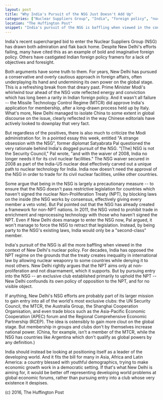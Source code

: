 ```yaml
---
layout: post
title: "Why India's Pursuit of the NSG Just Doesn't Add Up"
categories: ["Nuclear Suppliers Group", "India", "foreign policy", "nuclear proliferation"]
location: "The Huffington Post"
snippet: "India's pursuit of the NSG is baffling when viewed in the context of New Delhi's nuclear policy. For decades, India has opposed the NPT regime on the grounds that the treaty creates inequality in international law by allowing nuclear weaponry to some countries while denying it to most others. But by pursuing entry into the NSG - an exclusive club established primarily to uphold the NPT - New Delhi confounds its own policy for no visible object. (Published in The Huffington Post)"
---
```


India's recent supercharged bid to enter the Nuclear Suppliers Group (NSG) has drawn both admiration and flak back home. Despite New Delhi's efforts failing, many have cited this as an example of bold and imaginative foreign policy. Others have castigated Indian foreign policy framers for a lack of objectives and foresight.

Both arguments have some truth to them. For years, New Delhi has pursued a conservative and overly cautious approach in foreign affairs, often underplaying its hand and undermining its own power on the global stage. This is a refreshing break from that dreary past. Prime Minister Modi's whirlwind tour ahead of the NSG vote reflected energy and conviction which has long been a rarity in Indian foreign policy. And it wasn't all failure -- the Missile Technology Control Regime (MTCR) did approve India's application for membership, after a long-drawn process held up by Italy. What's more, New Delhi managed to isolate China to some extent in global discourse on the issue, clearly reflected in the way Chinese editorials have actively looked to downplay that very fact.

But regardless of the positives, there is also much to criticize the Modi administration for. In a pointed essay this week, entitled "A strange obsession with the NSG", former diplomat Satyabrata Pal questioned the very rationale behind India's dogged pursuit of the NSG. "[The] NSG is not the Security Council," Pal wrote, "and with the waiver of 2008, India no longer needs it for its civil nuclear facilities." The NSG waiver secured in 2008 as part of the India-US nuclear deal effectively carved out a unique path to nuclear technology for India. India now doesn't need the approval of the NSG in order to trade for its civil nuclear facilities, unlike other countries.

Some argue that being in the NSG is largely a precautionary measure -- to ensure that the NSG doesn't pass restrictive legislation for countries which haven't signed the nuclear Non-Proliferation Treaty (NPT), by blocking laws on the inside (the NSG works by consensus, effectively giving every member a veto vote). But Pal pointed out that the NSG has already created a framework for non-NPT nations. In 2011, the NSG voted to prohibit trade in enrichment and reprocessing technology with those who haven't signed the NPT. Even if New Delhi does manage to enter the NSG now, Pal argued, it won't manage to force the NSG to retract that legislation. Instead, by being party to the NSG's existing laws, India would only be a "second-class" member.

India's pursuit of the NSG is all the more baffling when viewed in the context of New Delhi's nuclear policy. For decades, India has opposed the NPT regime on the grounds that the treaty creates inequality in international law by allowing nuclear weaponry to some countries while denying it to most others. New Delhi rightly argues that the NPT aims only at non-proliferation and not disarmament, which it supports. But by pursuing entry into the NSG -- an exclusive club established primarily to uphold the NPT -- New Delhi confounds its own policy of opposition to the NPT, and for no visible object.

If anything, New Delhi's NSG efforts are probably part of its larger mission to gain entry into all of the world's most exclusive clubs: the UN Security Council, the MTCR, the Australia Group, the Shanghai Cooperation Organisation, and even trade blocs such as the Asia-Pacific Economic Cooperation (APEC) forum and the Regional Comprehensive Economic Partnership (RCEP). The idea is ostensibly to gain more clout on the global stage. But membership in groups and clubs don't by themselves increase national power. (China, for example, isn't a member of the MTCR, while the NSG has countries like Argentina which don't qualify as global powers by any definition.)

India should instead be looking at positioning itself as a leader of the developing world. And it fits the bill for many in Asia, Africa and Latin America: a country blessed with youthful demographics, trying to make economic growth work in a democratic setting. If that's what New Delhi is aiming for, it would be better off representing developing world problems at global economic forums, rather than pursuing entry into a club whose very existence it despises.

(c) 2016, The Huffington Post
